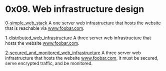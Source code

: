 # 0x09. Web infrastructure design

[0-simple_web_stack](./0-simple_web_stack)
A one server web infrastructure that hosts the website that is reachable via www.foobar.com.

[1-distributed_web_infrastructure](./1-distributed_web_infrastructure)
A three server web infrastructure that hosts the website www.foobar.com.

[2-secured_and_monitored_web_infrastructure](./2-secured_and_monitored_web_infrastructure)
A three server web infrastructure that hosts the website www.foobar.com, it must be secured, serve encrypted traffic, and be monitored.
